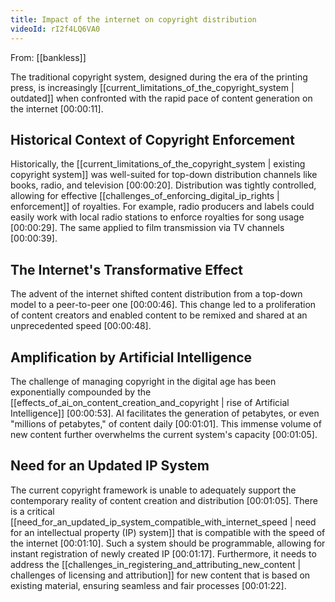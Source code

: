 ```yaml
---
title: Impact of the internet on copyright distribution
videoId: rI2f4LQ6VA0
---
```


From: [[bankless]] <br/> 

The traditional copyright system, designed during the era of the printing press, is increasingly [[current_limitations_of_the_copyright_system | outdated]] when confronted with the rapid pace of content generation on the internet <a class="yt-timestamp" data-t="00:00:11">[00:00:11]</a>.

## Historical Context of Copyright Enforcement

Historically, the [[current_limitations_of_the_copyright_system | existing copyright system]] was well-suited for top-down distribution channels like books, radio, and television <a class="yt-timestamp" data-t="00:00:20">[00:00:20]</a>. Distribution was tightly controlled, allowing for effective [[challenges_of_enforcing_digital_ip_rights | enforcement]] of royalties. For example, radio producers and labels could easily work with local radio stations to enforce royalties for song usage <a class="yt-timestamp" data-t="00:00:29">[00:00:29]</a>. The same applied to film transmission via TV channels <a class="yt-timestamp" data-t="00:00:39">[00:00:39]</a>.

## The Internet's Transformative Effect

The advent of the internet shifted content distribution from a top-down model to a peer-to-peer one <a class="yt-timestamp" data-t="00:00:46">[00:00:46]</a>. This change led to a proliferation of content creators and enabled content to be remixed and shared at an unprecedented speed <a class="yt-timestamp" data-t="00:00:48">[00:00:48]</a>.

## Amplification by Artificial Intelligence

The challenge of managing copyright in the digital age has been exponentially compounded by the [[effects_of_ai_on_content_creation_and_copyright | rise of Artificial Intelligence]] <a class="yt-timestamp" data-t="00:00:53">[00:00:53]</a>. AI facilitates the generation of petabytes, or even "millions of petabytes," of content daily <a class="yt-timestamp" data-t="00:01:01">[00:01:01]</a>. This immense volume of new content further overwhelms the current system's capacity <a class="yt-timestamp" data-t="00:01:05">[00:01:05]</a>.

## Need for an Updated IP System

The current copyright framework is unable to adequately support the contemporary reality of content creation and distribution <a class="yt-timestamp" data-t="00:01:05">[00:01:05]</a>. There is a critical [[need_for_an_updated_ip_system_compatible_with_internet_speed | need for an intellectual property (IP) system]] that is compatible with the speed of the internet <a class="yt-timestamp" data-t="00:01:10">[00:01:10]</a>. Such a system should be programmable, allowing for instant registration of newly created IP <a class="yt-timestamp" data-t="00:01:17">[00:01:17]</a>. Furthermore, it needs to address the [[challenges_in_registering_and_attributing_new_content | challenges of licensing and attribution]] for new content that is based on existing material, ensuring seamless and fair processes <a class="yt-timestamp" data-t="00:01:22">[00:01:22]</a>.